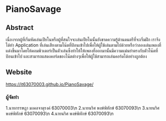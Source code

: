# PianoSavage
## Abstract
  เนื่องจากผู้ที่เริ่มหัดเล่นเปียโนหรือผู้ที่สนใจจะเล่นเปียโนนั้นยังขาดความรู้ด้านดนตรีที่จะเริ่มฝึก เราจึงได้ทำ Application ที่เล่นเสียงตามโน๊ตที่ป้อนเข้าไปเพื่อให้ผู้ใช้เล่นตามไปด้วยหรือว่าลองเล่นเพลงที่แต่งขึ้นมาโดยให้คอมพิวเตอร์เป็นตัวเล่นซึ่งทำให้ให้เพลงที่ออกมานั้นมีความแม่นยำตรงกับตัวโน๊ตที่ป้อนเข้าไป และสามารถแสดงคอร์ดของโน๊ตต่างๆเพื่อให้ผู้ใช้สามารถเล่นคอร์ดได้อย่างถูกต้อง

## Website
https://it63070003.github.io/PianoSavage/

### ผู้จัดทำ
1.นายกรรษฎา มงคลจาตุรงค์ 63070003\n
2.นายนริศ พงษ์พิทักษ์ 63070093\n
3.นายนริศ พงษ์พิทักษ์ 63070093\n
4.นายนริศ พงษ์พิทักษ์ 63070093\n
